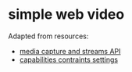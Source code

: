 # simple web video

Adapted from resources:
* [media capture and streams API](https://developer.mozilla.org/en-US/docs/Web/API/Media_Capture_and_Streams_API#guides_and_tutorials)
* [capabilities contraints settings](https://developer.mozilla.org/en-US/docs/Web/API/Media_Capture_and_Streams_API/Constraints#example_constraint_exerciser)